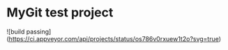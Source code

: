 # MyGit test project

![build passing] (https://ci.appveyor.com/api/projects/status/os786v0rxuew1t2o?svg=true)
